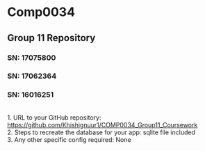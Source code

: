 <h1>Comp0034</h1>
<h2>Group 11 Repository</h2>
<h3>SN: 17075800</h3>
<h3>SN: 17062364</h3>
<h3>SN: 16016251</h3> 


<br>1. URL to your GitHub repository: https://github.com/Khishignuur1/COMP0034_Group11_Coursework
<br>2. Steps to recreate the database for your app: sqlite file included
<br>3. Any other specific config required: None 
